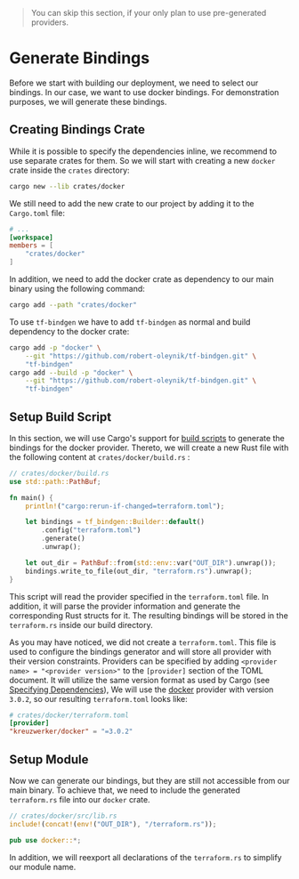 > You can skip this section, if your only plan to use pre-generated providers.

# Generate Bindings

Before we start with building our deployment, we need to select our bindings. In our case, we want to use docker bindings. For demonstration purposes, we will generate these bindings.

## Creating Bindings Crate

While it is possible to specify the dependencies inline, we recommend to use separate crates for them. So we will start with creating a new `docker` crate inside the `crates` directory:

```sh
cargo new --lib crates/docker
```

We still need to add the new crate to our project by adding it to the `Cargo.toml` file:

```toml
# ...
[workspace]
members = [
	"crates/docker"
]
```

In addition, we need to add the docker crate as dependency to our main binary using the following command:

```sh
cargo add --path "crates/docker"
```

To use `tf-bindgen` we have to add `tf-bindgen` as normal and build dependency to the docker crate:

```sh
cargo add -p "docker" \
	--git "https://github.com/robert-oleynik/tf-bindgen.git" \
	"tf-bindgen"
cargo add --build -p "docker" \
	--git "https://github.com/robert-oleynik/tf-bindgen.git" \
	"tf-bindgen"
```

## Setup Build Script

In this section, we will use Cargo's support for [build scripts](https://doc.rust-lang.org/cargo/reference/build-scripts.html) to generate the bindings for the docker provider. Thereto, we will create a new Rust file with the following content at `crates/docker/build.rs` :

```rust
// crates/docker/build.rs
use std::path::PathBuf;

fn main() {
	println!("cargo:rerun-if-changed=terraform.toml");

	let bindings = tf_bindgen::Builder::default()
		.config("terraform.toml")
		.generate()
		.unwrap();

	let out_dir = PathBuf::from(std::env::var("OUT_DIR").unwrap());
	bindings.write_to_file(out_dir, "terraform.rs").unwrap();
}
```

This script will read the provider specified in the `terraform.toml` file. In addition, it will parse the provider information and generate the corresponding Rust structs for it. The resulting bindings will be stored in the `terraform.rs` inside our build directory.

As you may have noticed, we did not create a `terraform.toml`. This file is used to configure the bindings generator and will store all provider with their version constraints. Providers can be specified by adding `<provider name> = "<provider version>"` to the `[provider]` section of the TOML document. It will utilize the same version format as used by Cargo (see [Specifying Dependencies](https://doc.rust-lang.org/cargo/reference/specifying-dependencies.html)), We will use the [docker](https://registry.terraform.io/providers/kreuzwerker/docker/3.0.2) provider with version `3.0.2`, so our resulting `terraform.toml` looks like:

```toml
# crates/docker/terraform.toml
[provider]
"kreuzwerker/docker" = "=3.0.2"
```

## Setup Module

Now we can generate our bindings, but they are still not accessible from our main binary. To achieve that, we need to include the generated `terraform.rs` file into our `docker` crate.

```rust
// crates/docker/src/lib.rs
include!(concat!(env!("OUT_DIR"), "/terraform.rs"));

pub use docker::*;
```

In addition, we will reexport all declarations of the `terraform.rs` to simplify our module name.
